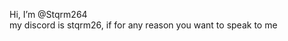 Hi, I’m @Stqrm264 <br>
my discord is stqrm26, if for any reason you want to speak to me

<!---
Stqrm264/Stqrm264 is a ✨ special ✨ repository because its `README.md` (this file) appears on your GitHub profile.
You can click the Preview link to take a look at your changes.
--->
